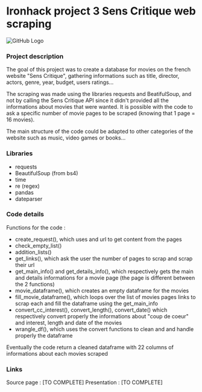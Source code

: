 # Ironhack project 3 Sens Critique web scraping

![GitHub Logo](https://lh3.googleusercontent.com/aNkgNYxslBB27VYsfcbzXYcSRcTmUcLIK_HUeovpXSNprkjnxguSJQc263yMybkoChg)

### Project description

The goal of this project was to create a database for movies on the french website "Sens Critique", gathering informations such as title, director, actors, genre, year, budget, users ratings...

The scraping was made using the libraries requests and BeatifulSoup, and not by calling the Sens Critique API since it didn't provided all the informations about movies that were wanted. It is possible with the code to ask a specific number of movie pages to be scraped (knowing that 1 page = 16 movies).

The main structure of the code could be adapted to other categories of the website such as music, video games or books...

### Libraries

- requests
- BeautifulSoup (from bs4)
- time
- re (regex)
- pandas
- dateparser

### Code details

Functions for the code :
- create_request(), which uses and url to get content from the pages
- check_empty_list()
- addition_lists()
- get_links(), which ask the user the number of pages to scrap and scrap their url
- get_main_info() and get_details_info(), which respectively gets the main and details informations for a movie page (the page is different between the 2 functions)
- movie_dataframe(), which creates an empty dataframe for the movies
- fill_movie_dataframe(), which loops over the list of movies pages links to scrap each and fill the dataframe using the get_main_info
- convert_cc_interest(), convert_length(), convert_date() which respectively convert properly the informations about "coup de coeur" and interest, length and date of the movies
- wrangle_df(), which uses the convert functions to clean and and handle properly the dataframe

Eventually the code return a cleaned dataframe with 22 columns of informations about each movies scraped

### Links

Source page : [TO COMPLETE]
Presentation : [TO COMPLETE]
